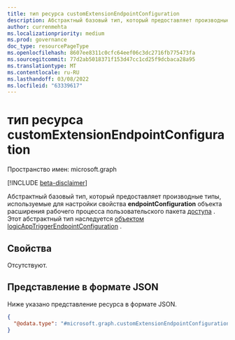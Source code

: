 ```yaml
---
title: тип ресурса customExtensionEndpointConfiguration
description: Абстрактный базовый тип, который предоставляет производные типы, используемые для настройки свойства endpointConfiguration объекта расширения рабочего процесса пользовательского пакета доступа.
author: currenmehta
ms.localizationpriority: medium
ms.prod: governance
doc_type: resourcePageType
ms.openlocfilehash: 8607ee8311c0cfc64eef06c3dc2716fb775473fa
ms.sourcegitcommit: 77d2ab5018371f153d47cc1cd25f9dcbaca28a95
ms.translationtype: MT
ms.contentlocale: ru-RU
ms.lasthandoff: 03/08/2022
ms.locfileid: "63339617"
---
```

# <a name="customextensionendpointconfiguration-resource-type"></a>тип ресурса customExtensionEndpointConfiguration

Пространство имен: microsoft.graph

[!INCLUDE [beta-disclaimer](../../includes/beta-disclaimer.md)]

Абстрактный базовый тип, который предоставляет производные типы, используемые для настройки свойства **endpointConfiguration** объекта расширения рабочего процесса пользовательского пакета [доступа](customaccesspackageworkflowextension.md) . Этот абстрактный тип наследуется [объектом logicAppTriggerEndpointConfiguration](logicapptriggerendpointconfiguration.md) .

## <a name="properties"></a>Свойства

Отсутствуют.

## <a name="json-representation"></a>Представление в формате JSON

Ниже указано представление ресурса в формате JSON.
<!-- {
  "blockType": "resource",
  "@odata.type": "microsoft.graph.customExtensionEndpointConfiguration",
  "abstract": true
}
-->
``` json
{ 
  "@odata.type": "#microsoft.graph.customExtensionEndpointConfiguration" 
} 
```
